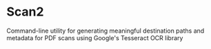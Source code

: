 # Scan2
Command-line utility for generating meaningful destination paths and metadata for PDF scans using Google's Tesseract OCR library
